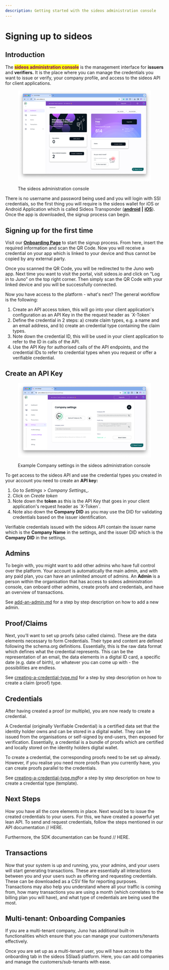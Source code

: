 ```yaml
---
description: Getting started with the sideos administration console
---
```


# Signing up to sideos

## Introduction

The <mark style="color:purple;">**sideos administration console**</mark> is the management interface for **issuers** and **verifiers.** It is the place where you can manage the credentials you want to issue or verify, your company profile, and access to the sideos API for client applications.&#x20;

<figure><img src="../.gitbook/assets/Screen Shot 2024-02-23 at 12.36.19 PM.png" alt=""><figcaption><p>The sideos administration console</p></figcaption></figure>

There is no username and password being used and you will login with SSI credentials, so the first thing you will require is the sideos wallet for iOS or Android Application which is called Sideos Transponder ([**android**](https://play.google.com/store/apps/details?id=com.sideosmobile) **|** [**iOS**](https://apps.apple.com/de/app/sideos-transponder/id1611001158?l=en)). Once the app is downloaded, the signup process can begin.&#x20;

## Signing up for the first time

Visit our [**Onboarding Page**](https://juno.sideos.io/plan-onboarding/1) to start the signup process. From here, insert the required information and scan the QR Code. Now you will receive a credential on your app which is linked to your device and thus cannot be copied by any external party.&#x20;

Once you scanned the QR Code, you will be redirected to the Juno web app. Next time you want to visit the portal, visit sideos.io and click on “Log in to Juno” on the top right corner. Then simply scan the QR Code with your linked device and you will be successfully connected.

Now you have access to the platform - what's next? The general workflow is the following:&#x20;

1. Create an API access token, this will go into your client application's configuration as an API Key in the the request header as \`X-Token\`
2. Define the credential in 2 steps: a) create claim types, e.g. a name and an email address, and b) create an credential type containing the claim types.
3. Note down the credential ID, this will be used in your client application to refer to the ID in calls of the API.
4. Use the API Key for authorised calls of the API endpoints, and the credential IDs to refer to credential types when you request or offer a verifiable credential.&#x20;

## Create an API Key

<figure><img src="../.gitbook/assets/Screen Shot 2024-02-23 at 12.51.33 PM.png" alt=""><figcaption><p>Example Company settings in the sideos administration console</p></figcaption></figure>

To get access to the sideos API and use the credential types you created in your account you need to create an **API key:**

1. Go to _Settings_ > _Company Settings\_._&#x20;
2. Click on _Create token_
3. Note down the **token** as this is the API Key that goes in your client application's request header as \`X-Token\`.&#x20;
4. Note also down the **Company DID** as you may use the DID for validating credentials based on the issuer identification.&#x20;

Verifiable credentials issued with the sideos API contain the issuer name which is the **Company Name** in the settings, and the issuer DID which is the **Company DID** in the settings.&#x20;

## Admins

To begin with, you might want to add other admins who have full control over the platform. Your account is automatically the main admin, and with any paid plan, you can have an unlimited amount of admins. An **Admin** is a person within the organisation that has access to sideos administration console, can onboard other admins, create proofs and credentials, and have an overview of transactions.

See [add-an-admin.md](add-an-admin.md "mention") for a step by step description on how to add a new admin.

## Proof/Claims

Next, you’ll want to set up proofs (also called claims). These are the data elements necessary to form Credentials. Their type and content are defined following the schema.org definitions. Essentially, this is the raw data format which defines what the credential represents. This can be the representation of an email, the data elements in a digital ID card, a specific date (e.g. date of birth), or whatever you can come up with - the possibilities are endless.&#x20;

See [creating-a-credential-type.md](creating-a-credential-type.md "mention") for a step by step description on how to create a claim (proof) type.

## Credentials

After having created a proof (or multiple), you are now ready to create a credential.&#x20;

A Credential (originally Verifiable Credential) is a certified data set that the identity holder owns and can be stored in a digital wallet. They can be issued from the organisations or self-signed by end-users, then exposed for verification.  Essentially, a credential is a bundle of proofs which are certified and locally stored on the identity holders digital wallet.&#x20;

To create a credential, the corresponding proofs need to be set up already. However, if you realise you need more proofs than you currently have, you can create proofs parallel to the credentials.&#x20;

See [creating-a-credential-type.md](creating-a-credential-type.md "mention")for a step by step description on how to create a credential type (template).

## Next Steps

How you have all the core elements in place. Next would be to issue the created credentials to your users. For this, we have created a powerful yet lean API. To send and request credentials, follow the steps mentioned in our API documentation // HERE.&#x20;

Furthermore, the SDK documentation can be found // HERE.

## Transactions

Now that your system is up and running, you, your admins, and your users will start generating transactions. These are essentially all interactions between you and your users such as offering and requesting credentials. These can be downloaded as a CSV file for reporting purposes. Transactions may also help you understand where all your traffic is coming from, how many transactions you are using a month (which correlates to the billing plan you will have), and what type of credentials are being used the most.

## Multi-tenant: Onboarding Companies

If you are a multi-tenant company, Juno has additional built-in functionalities which ensure that you can manage your customers/tenants effectively.&#x20;

Once you are set up as a multi-tenant user, you will have access to the onboarding tab in the sideos SSIaaS platform. Here, you can add companies and manage the customers/sub-tenants with ease.
